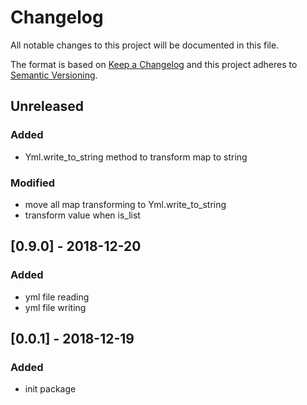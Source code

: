 # Changelog
All notable changes to this project will be documented in this file.

The format is based on [Keep a Changelog](http://keepachangelog.com/en/1.0.0/)
and this project adheres to [Semantic Versioning](http://semver.org/spec/v2.0.0.html).

## Unreleased
### Added
- Yml.write_to_string method to transform map to string

### Modified
- move all map transforming to Yml.write_to_string
- transform value when is_list

## [0.9.0] - 2018-12-20
### Added
- yml file reading
- yml file writing

## [0.0.1] - 2018-12-19
### Added
- init package

